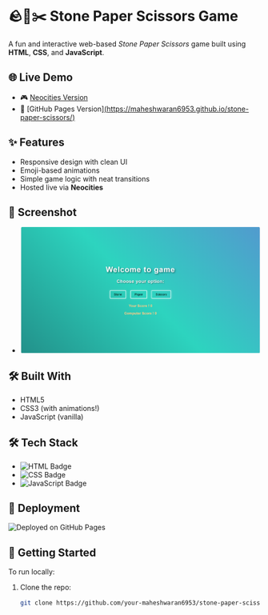 # 🪨📄✂️ Stone Paper Scissors Game

A fun and interactive web-based *Stone Paper Scissors* game built using **HTML**, **CSS**, and **JavaScript**.

## 🌐 Live Demo 
- 🎮 [Neocities Version](https://mahesh123.neocities.org/game/stone_paper_scissor)  
- 🚀 [GitHub Pages Version][(https://maheshwaran6953.github.io/stone-paper-scissors/)](https://maheshwaran6953.github.io/stone-paper-scissors/)

## ✨ Features
- Responsive design with clean UI
- Emoji-based animations
- Simple game logic with neat transitions
- Hosted live via **Neocities**

## 📸 Screenshot  
- ![Game Preview](preview.png)

## 🛠️ Built With
- HTML5
- CSS3 (with animations!)
- JavaScript (vanilla)

## 🛠️ Tech Stack  
- ![HTML Badge](https://img.shields.io/badge/HTML-5-orange?style=flat-square)  
- ![CSS Badge](https://img.shields.io/badge/CSS-3-blue?style=flat-square)  
- ![JavaScript Badge](https://img.shields.io/badge/JavaScript-ES6-yellow?style=flat-square)  

## 🚀 Deployment  
![Deployed on GitHub Pages](https://img.shields.io/badge/Deployed-GitHub%20Pages-brightgreen?style=flat-square)  

## 🚀 Getting Started
To run locally:
1. Clone the repo:
   ```bash
   git clone https://github.com/your-maheshwaran6953/stone-paper-scissors.git

